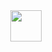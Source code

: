 <div align="center"><img src="https://media.tenor.com/xvuydDAocrQAAAAi/doggo-dancing.gif" width="50" height="50" /></div> 
